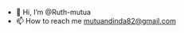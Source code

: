 - 👋 Hi, I’m @Ruth-mutua
- 📫 How to reach me mutuandinda82@gmail.com

<!---
Ruth-mutua/Ruth-mutua is a ✨ special ✨ repository because its `README.md` (this file) appears on your GitHub profile.
You can click the Preview link to take a look at your changes.
--->
